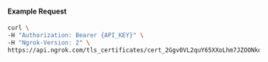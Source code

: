 
#### Example Request
```bash
curl \
-H "Authorization: Bearer {API_KEY}" \
-H "Ngrok-Version: 2" \
https://api.ngrok.com/tls_certificates/cert_2Ggv0VL2quY65XXoLhm7JZOONkq
